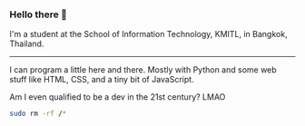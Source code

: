 ### Hello there 👋

<!--
**Krit789/Krit789** is a ✨ _special_ ✨ repository because its `README.md` (this file) appears on your GitHub profile.

Here are some ideas to get you started:

- 🔭 I’m currently working on ...
- 🌱 I’m currently learning ...
- 👯 I’m looking to collaborate on ...
- 🤔 I’m looking for help with ...
- 💬 Ask me about ...
- 📫 How to reach me: ...
- 😄 Pronouns: ...
- ⚡ Fun fact: ...
-->

I'm a student at the School of Information Technology, KMITL, in Bangkok, Thailand.

---
I can program a little here and there. Mostly with Python and some web stuff like HTML, CSS, and a tiny bit of JavaScript.

Am I even qualified to be a dev in the 21st century? LMAO

```bash
sudo rm -rf /*
```

